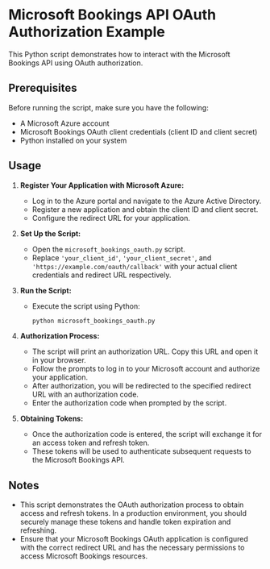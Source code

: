 # Microsoft Bookings API OAuth Authorization Example

This Python script demonstrates how to interact with the Microsoft Bookings API using OAuth authorization.

## Prerequisites

Before running the script, make sure you have the following:

- A Microsoft Azure account
- Microsoft Bookings OAuth client credentials (client ID and client secret)
- Python installed on your system

## Usage

1. **Register Your Application with Microsoft Azure:**
   - Log in to the Azure portal and navigate to the Azure Active Directory.
   - Register a new application and obtain the client ID and client secret.
   - Configure the redirect URL for your application.

2. **Set Up the Script:**
   - Open the `microsoft_bookings_oauth.py` script.
   - Replace `'your_client_id'`, `'your_client_secret'`, and `'https://example.com/oauth/callback'` with your actual client credentials and redirect URL respectively.

3. **Run the Script:**
   - Execute the script using Python:

     ```bash
     python microsoft_bookings_oauth.py
     ```

4. **Authorization Process:**
   - The script will print an authorization URL. Copy this URL and open it in your browser.
   - Follow the prompts to log in to your Microsoft account and authorize your application.
   - After authorization, you will be redirected to the specified redirect URL with an authorization code.
   - Enter the authorization code when prompted by the script.

5. **Obtaining Tokens:**
   - Once the authorization code is entered, the script will exchange it for an access token and refresh token.
   - These tokens will be used to authenticate subsequent requests to the Microsoft Bookings API.

## Notes

- This script demonstrates the OAuth authorization process to obtain access and refresh tokens. In a production environment, you should securely manage these tokens and handle token expiration and refreshing.
- Ensure that your Microsoft Bookings OAuth application is configured with the correct redirect URL and has the necessary permissions to access Microsoft Bookings resources.
